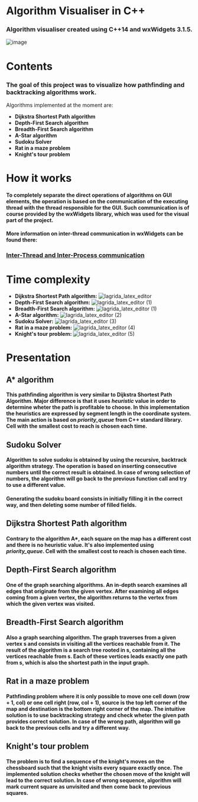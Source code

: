 # Algorithm Visualiser in C++
### Algorithm visualiser created using C++14 and wxWidgets 3.1.5.

![image](https://user-images.githubusercontent.com/81765291/155283868-c2dc4094-0b2c-4fa6-a880-a13f7fb93b60.png)

# Contents
### The goal of this project was to visualize how pathfinding and backtracking algorithms work. 
Algorithms implemented at the moment are:
- **Dijkstra Shortest Path algorithm**
- **Depth-First Search algorithm**
- **Breadth-First Search algorithm**
- **A-Star algorithm**
- **Sudoku Solver**
- **Rat in a maze problem**
- **Knight's tour problem**

# How it works
####  To completely separate the direct operations of algorithms on GUI elements, the operation is based on the communication of the executing thread with the thread responsible for the GUI. Such communication is of course provided by the wxWidgets library, which was used for the visual part of the project.
#### More information on inter-thread communication in wxWidgets can be found there: 
### [Inter-Thread and Inter-Process communication](https://wiki.wxwidgets.org/Inter-Thread_and_Inter-Process_communication)

# Time complexity
- **Dijkstra Shortest Path algorithm:** ![lagrida_latex_editor](https://user-images.githubusercontent.com/81765291/155402900-88ccfb7d-a4be-470a-97cc-d41b30c98648.png)
- **Depth-First Search algorithm:** ![lagrida_latex_editor (1)](https://user-images.githubusercontent.com/81765291/155403391-be2e0f48-19c8-40fc-8b3a-1c9ad7a2c196.png)
- **Breadth-First Search algorithm:** ![lagrida_latex_editor (1)](https://user-images.githubusercontent.com/81765291/155403396-c463b6a5-39c7-4d83-b7c5-3559e5abdf21.png)
- **A-Star algorithm:** ![lagrida_latex_editor (2)](https://user-images.githubusercontent.com/81765291/155403619-823355ee-056c-40ff-84b4-9c3953bbfe55.png)
- **Sudoku Solver:** ![lagrida_latex_editor (3)](https://user-images.githubusercontent.com/81765291/155403772-cbd4c29d-5004-4036-a88f-cd3022e486e5.png)
- **Rat in a maze problem:** ![lagrida_latex_editor (4)](https://user-images.githubusercontent.com/81765291/155403873-d6c758ff-81d2-497d-aed6-faa6de4aeba7.png)
- **Knight's tour problem:** ![lagrida_latex_editor (5)](https://user-images.githubusercontent.com/81765291/155404008-1683cd4c-937e-4986-b15a-90bfefe37911.png)


# Presentation

## A* algorithm
#### This pathfinding algorithm is very similar to Dijkstra Shortest Path Algorithm. Major difference is that it uses *heuristic* value in order to determine wheter the path is profitable to choose. In this implementation the heuristics are expressed by segment length in the coordinate system. The main action is based on *priority_queue* from C++ standard library. Cell with the smallest cost to reach is chosen each time.

## Sudoku Solver
#### Algorithm to solve sudoku is obtained by using the recursive, backtrack algorithm strategy. The operation is based on inserting consecutive numbers until the correct result is obtained. In case of wrong selection of numbers, the algorithm will go back to the previous function call and try to use a different value.
#### Generating the sudoku board consists in initially filling it in the correct way, and then deleting some number of filled fields. 

## Dijkstra Shortest Path algorithm
#### Contrary to the algorithm A*, each square on the map has a different cost and there is no heuristic value. It's also implemented using *priority_queue*. Cell with the smallest cost to reach is chosen each time.

## Depth-First Search algorithm
#### One of the graph searching algorithms. An in-depth search examines all edges that originate from the given vertex. After examining all edges coming from a given vertex, the algorithm returns to the vertex from which the given vertex was visited. 

## Breadth-First Search algorithm
#### Also a graph searching algorithm. The graph traverses from a given vertex s and consists in visiting all the vertices reachable from it. The result of the algorithm is a search tree rooted in s, containing all the vertices reachable from s. Each of these vertices leads exactly one path from s, which is also the shortest path in the input graph. 

## Rat in a maze problem
#### Pathfinding problem where it is only possible to move one cell down (row + 1, col) or one cell right (row, col + 1), source is the top left corner of the map and destination is the bottom right corner of the map. The intuitive solution is to use backtracking strategy and check wheter the given path provides correct solution. In case of the wrong path, algorithm will go back to the previous cells and try a different way.


## Knight's tour problem
#### The problem is to find a sequence of the knight's moves on the chessboard such that the knight visits every square exactly once. The implemented solution checks whether the chosen move of the knight will lead to the correct solution. In case of wrong sequence, algorithm will mark current square as unvisited and then come back to previous squares.
